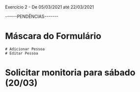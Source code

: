 Exercício 2 - De 05/03/2021 até 22/03/2021

------PENDÊNCIAS-------

# Máscara do Formulário
    # Adicionar Pessoa
    # Editar Pessoa
# Solicitar monitoria para sábado (20/03)